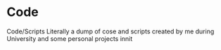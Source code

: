 # Code
Code/Scripts
Literally a dump of cose and scripts created by me during University and some personal projects innit
